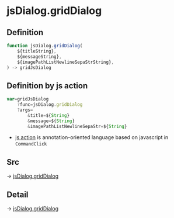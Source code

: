 # jsDialog.gridDialog

## Definition

```js.js
function jsDialog.gridDialog(
	${titleString},
	${messageString},
	${imagePathListNewlineSepaStrString},
) -> gridJsDialog
```


## Definition by js action

```js.js
var=gridJsDialog
	?func=jsDialog.gridDialog
	?args=
		&title=${String}
		&message=${String}
		&imagePathListNewlineSepaStr=${String}
```

- [js action](#) is annotation-oriented language based on javascript in `CommandClick`



## Src

-> [jsDialog.gridDialog](https://github.com/puutaro/CommandClick/blob/master/app/src/main/java/com/puutaro/commandclick/fragment_lib/terminal_fragment/js_interface/dialog/JsDialog.kt#L216)

## Detail

-> [jsDialog.gridDialog](https://github.com/puutaro/CommandClick/blob/master/md/developer/js_interface/details/dialog/JsDialog/gridDialog.md)
